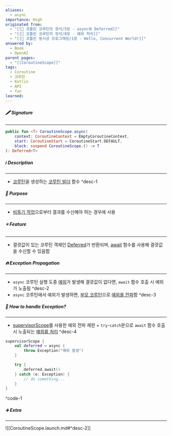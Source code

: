 ```yaml
---
aliases:
  - async
importance: High
originated from:
  - "[[📘 코틀린 코루틴의 정석/5장 - async와 Deferred]]"
  - "[[📘 코틀린 코루틴의 정석/8장 - 예외 처리]]"
  - "[[📘 코틀린 동시성 프로그래밍/1장 - Hello, Concurrent World!]]"
answered by:
  - Book
  - OpenAI
parent pages:
  - "[[CoroutineScope]]"
tags:
  - Coroutine
  - 코루틴
  - Kotlin
  - API
  - fun
learned:
---
```

##### 🖋️ Signature
---
```Kotlin
public fun <T> CoroutineScope.async(
    context: CoroutineContext = EmptyCoroutineContext,
    start: CoroutineStart = CoroutineStart.DEFAULT,
    block: suspend CoroutineScope.() -> T
): Deferred<T>
```

##### ℹ️ Description
---
- [코루틴](코루틴.md)을 생성하는 [코루틴 빌더](코루틴%20빌더.md) 함수 ^desc-1

##### 🎯 Purpose
---
- [비동기 작업](비동기%20작업.md)으로부터 결과를 수신해야 하는 경우에 사용

##### ⭐️ Feature
---
- 결괏값이 있는 코루틴 객체인 [Deferred](Deferred.md)가 반환되며, [await](Deferred.await.md) 함수를 사용해 결괏값을 수신할 수 있음함

##### 🔥 Exception Propagation
--- 
- `async` 코루틴 실행 도중 [예외](예외.md)가 발생해 결괏값이 없다면, `await` 함수 호출 시 예외가 노출됨 ^desc-2
- `async` 코루틴에서 예외가 발생하면, [부모 코루틴](부모%20코루틴.md)으로 [예외를 전파](예외%20전파.md)함 ^desc-3

##### 🧯 How to handle Exception?
---
- [supervisorScope](supervisorScope.md)를 사용한 예외 전파 제한 + `try`-`catch`문으로 `await` 함수 호출 시 노출되는 [예외를 처리](예외%20처리.md) ^desc-4
```Kotlin
supervisorScope {
    val deferred = async {
        throw Exception("예외 발생")
    }

	try {
        deferred.await()
    } catch (e: Exception) {
        // do something...
    }
}
```
^code-1

##### ➕ Extra
---
![[CoroutineScope.launch.md#^desc-2]]
